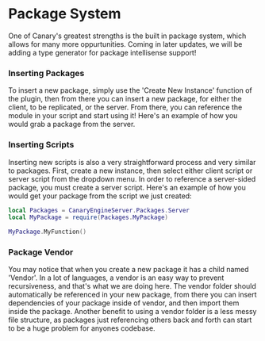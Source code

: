 # Package System

One of Canary's greatest strengths is the built in package system, which allows for many more oppurtunities. Coming in later updates, we will be adding a type generator for package intellisense support!

### Inserting Packages

To insert a new package, simply use the 'Create New Instance' function of the plugin, then from there you can insert a new package, for either the client, to be replicated, or the server. From there, you can reference the module in your script and start using it! Here's an example of how you would grab a package from the server.

### Inserting Scripts

Inserting new scripts is also a very straightforward process and very similar to packages. First, create a new instance, then select either client script or server script from the dropdown menu. In order to reference a server-sided package, you must create a server script. Here's an example of how you would get your package from the script we just created:

```lua
local Packages = CanaryEngineServer.Packages.Server
local MyPackage = require(Packages.MyPackage)

MyPackage.MyFunction()
```

### Package Vendor

You may notice that when you create a new package it has a child named 'Vendor'. In a lot of languages, a vendor is an easy way to prevent recursiveness, and that's what we are doing here. The vendor folder should automatically be referenced in your new package, from there you can insert dependencies of your package inside of vendor, and then import them inside the package. Another benefit to using a vendor folder is a less messy file structure, as packages just referencing others back and forth can start to be a huge problem for anyones codebase.